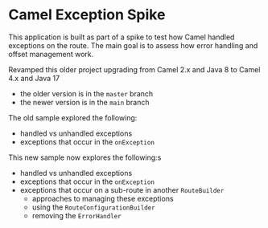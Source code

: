 # Camel Exception Spike 
This application is built as part of a spike to test how Camel handled exceptions on the route. The main goal is to assess how error handling and offset management work.

Revamped this older project upgrading from Camel 2.x and Java 8 to Camel 4.x and Java 17
- the older version is in the `master` branch
- the newer version is in the `main` branch

The old sample explored the following:
- handled vs unhandled exceptions
- exceptions that occur in the `onException`

This new sample now explores the following:s
- handled vs unhandled exceptions
- exceptions that occur in the `onException`
- exceptions that occur on a sub-route in another `RouteBuilder`
    - approaches to managing these exceptions 
    - using the `RouteConfigurationBuilder`
    - removing the `ErrorHandler`
       
        
